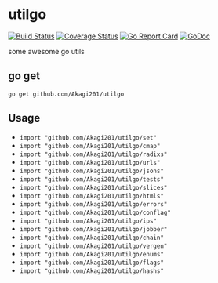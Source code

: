 # utilgo

[![Build Status](https://travis-ci.org/Akagi201/utilgo.svg)](https://travis-ci.org/Akagi201/utilgo) [![Coverage Status](https://coveralls.io/repos/github/Akagi201/utilgo/badge.svg?branch=master)](https://coveralls.io/github/Akagi201/utilgo?branch=master) [![Go Report Card](https://goreportcard.com/badge/github.com/Akagi201/utilgo)](https://goreportcard.com/report/github.com/Akagi201/utilgo) [![GoDoc](https://godoc.org/github.com/Akagi201/utilgo?status.svg)](https://godoc.org/github.com/Akagi201/utilgo)

some awesome go utils

## go get

`go get github.com/Akagi201/utilgo`

## Usage

* `import "github.com/Akagi201/utilgo/set"`
* `import "github.com/Akagi201/utilgo/cmap"`
* `import "github.com/Akagi201/utilgo/radixs"`
* `import "github.com/Akagi201/utilgo/urls"`
* `import "github.com/Akagi201/utilgo/jsons"`
* `import "github.com/Akagi201/utilgo/tests"`
* `import "github.com/Akagi201/utilgo/slices"`
* `import "github.com/Akagi201/utilgo/htmls"`
* `import "github.com/Akagi201/utilgo/errors"`
* `import "github.com/Akagi201/utilgo/conflag"`
* `import "github.com/Akagi201/utilgo/ips"`
* `import "github.com/Akagi201/utilgo/jobber"`
* `import "github.com/Akagi201/utilgo/chain"`
* `import "github.com/Akagi201/utilgo/vergen"`
* `import "github.com/Akagi201/utilgo/enums"`
* `import "github.com/Akagi201/utilgo/flags"`
* `import "github.com/Akagi201/utilgo/hashs"`
